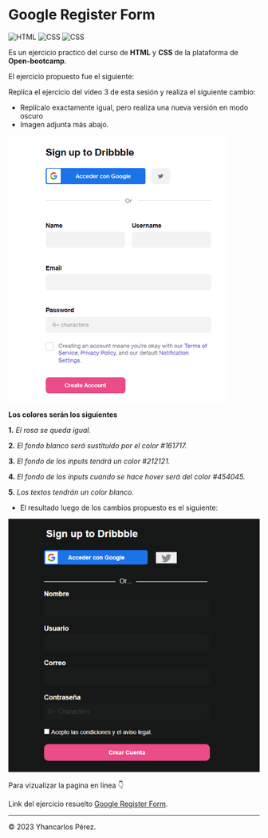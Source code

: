 # Google Register Form

![HTML](https://img.shields.io/badge/HTML-v5.0-brightgreen)
![CSS](https://img.shields.io/badge/CSS-v3.0-red)
![CSS](https://img.shields.io/badge/Open--bootcamp-v1.0-blue)

Es un ejercicio practico del curso de **HTML** y **CSS**
de la plataforma de **Open-bootcamp**.

El ejercicio propuesto fue el siguiente:

Replica el ejercicio del vídeo 3 de esta sesión y realiza el siguiente cambio:

- Replícalo exactamente igual, pero realiza una nueva versión en modo oscuro
- Imagen adjunta más abajo.

![google-form-example](/images/google-form-example.png)

**Los colores serán los siguientes**

**1.** _El rosa se queda igual._

**2.** _El fondo blanco será sustituido por el color #161717._

**3.** _El fondo de los inputs tendrá un color #212121._

**4.** _El fondo de los inputs cuando se hace hover será del color #454045._

**5.** _Los textos tendrán un color blanco._

- El resultado luego de los cambios propuesto es el siguiente:

![google-form](/images/google-form.png)

Para vizualizar la pagina en linea :point_down:

Link del ejercicio resuelto [Google Register Form](https://yhancarlospm.github.io/Google-register-form---open-bootcamp/).

***

© 2023 Yhancarlos Pérez.